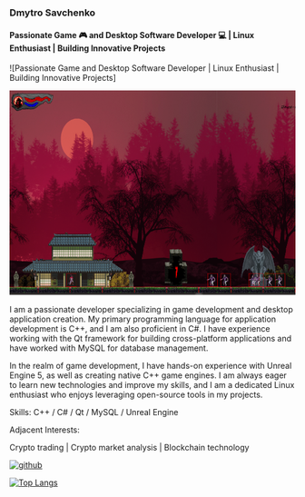 ### Dmytro Savchenko
#### Passionate Game 🎮 and Desktop Software Developer 💻 | Linux Enthusiast | Building Innovative Projects
![Passionate Game and Desktop Software Developer | Linux Enthusiast | Building Innovative Projects]

<img src='https://github.com/Shell-reversecpp/Shell-reversecpp/blob/main/SwordfSlash1.png' height='360' width = '640'>

I am a passionate developer specializing in game development and desktop application creation. My primary programming language for application development is C++, and I am also proficient in C#. I have experience working with the Qt framework for building cross-platform applications and have worked with MySQL for database management.

In the realm of game development, I have hands-on experience with Unreal Engine 5, as well as creating native C++ game engines. I am always eager to learn new technologies and improve my skills, and I am a dedicated Linux enthusiast who enjoys leveraging open-source tools in my projects. 

Skills: C++ / C# / Qt / MySQL / Unreal Engine

Adjacent Interests:

Crypto trading | 
Crypto market analysis |
Blockchain technology 

[<img src='https://cdn.jsdelivr.net/npm/simple-icons@3.0.1/icons/github.svg' alt='github' height='40'>](https://github.com/Shell-reversecpp)  

[![Top Langs](https://github-readme-stats.vercel.app/api/top-langs/?username=Shell-reversecpp)](https://github.com/anuraghazra/github-readme-stats)

